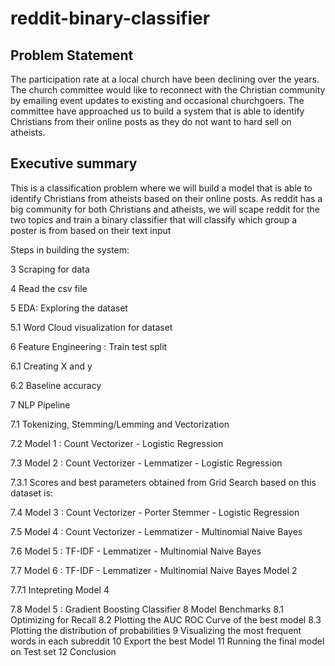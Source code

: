 # reddit-binary-classifier

## Problem Statement
The participation rate at a local church have been declining over the years. The church committee would like to reconnect with the Christian community by emailing event updates to existing and occasional churchgoers. The committee have approached us to build a system that is able to identify Christians from their online posts as they do not want to hard sell on atheists.

## Executive summary
This is a classification problem where we will build a model that is able to identify Christians from atheists based on their online posts. As reddit has a big community for both Christians and atheists, we will scape reddit for the two topics and train a binary classifier that will classify which group a poster is from based on their text input

Steps in building the system:


3  Scraping for data

4  Read the csv file

5  EDA: Exploring the dataset

5.1  Word Cloud visualization for dataset

6  Feature Engineering : Train test split

6.1  Creating X and y

6.2  Baseline accuracy

7  NLP Pipeline

7.1  Tokenizing, Stemming/Lemming and Vectorization

7.2  Model 1 : Count Vectorizer - Logistic Regression

7.3  Model 2 : Count Vectorizer - Lemmatizer - Logistic Regression

7.3.1  Scores and best parameters obtained from Grid Search based on this dataset is:

7.4  Model 3 : Count Vectorizer - Porter Stemmer - Logistic Regression

7.5  Model 4 : Count Vectorizer - Lemmatizer - Multinomial Naive Bayes

7.6  Model 5 : TF-IDF - Lemmatizer - Multinomial Naive Bayes

7.7  Model 6 : TF-IDF - Lemmatizer - Multinomial Naive Bayes Model 2

7.7.1  Intepreting Model 4

7.8  Model 5 : Gradient Boosting Classifier
8  Model Benchmarks
8.1  Optimizing for Recall
8.2  Plotting the AUC ROC Curve of the best model
8.3  Plotting the distribution of probabilities
9  Visualizing the most frequent words in each subreddit
10  Export the best Model
11  Running the final model on Test set
12  Conclusion
